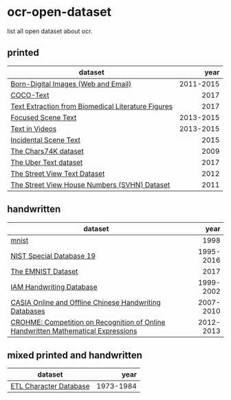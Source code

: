 # ocr-open-dataset
list all open dataset about ocr.

## printed
|dataset|year|
|---|---:|
|[Born-Digital Images (Web and Email)](http://rrc.cvc.uab.es/?ch=1&com=introduction)| 2011-2015 |
|[COCO-Text](http://rrc.cvc.uab.es/?ch=5&com=introduction)| 2017 |
|[Text Extraction from Biomedical Literature Figures](http://rrc.cvc.uab.es/?ch=9&com=introduction)| 2017 |
|[Focused Scene Text](http://rrc.cvc.uab.es/?ch=2&com=introduction)| 2013-2015 |
|[Text in Videos](http://rrc.cvc.uab.es/?ch=3&com=introduction)| 2013-2015 |
|[Incidental Scene Text](http://rrc.cvc.uab.es/?ch=4&com=introduction)| 2015 |
|[The Chars74K dataset](http://www.ee.surrey.ac.uk/CVSSP/demos/chars74k/)| 2009 |
|[The Uber Text dataset](https://s3-us-west-2.amazonaws.com/uber-common-public/ubertext/index.html)| 2017 |
|[The Street View Text Dataset](http://www.iapr-tc11.org/mediawiki/index.php?title=The_Street_View_Text_Dataset)| 2012|
|[The Street View House Numbers (SVHN) Dataset](http://ufldl.stanford.edu/housenumbers/) | 2011 |

## handwritten
|dataset|year|
|---|---:|
|[mnist](http://yann.lecun.com/exdb/mnist/)| 1998|
|[NIST Special Database 19](https://www.nist.gov/srd/nist-special-database-19)| 1995-2016|
|[The EMNIST Dataset](https://www.nist.gov/itl/iad/image-group/emnist-dataset) | 2017|
|[IAM Handwriting Database](http://www.fki.inf.unibe.ch/databases/iam-handwriting-database)| 1999-2002 |
|[CASIA Online and Offline Chinese Handwriting Databases](http://www.nlpr.ia.ac.cn/databases/handwriting/Home.html)| 2007-2010|
|[CROHME: Competition on Recognition of Online Handwritten Mathematical Expressions](http://www.iapr-tc11.org/mediawiki/index.php?title=CROHME:_Competition_on_Recognition_of_Online_Handwritten_Mathematical_Expressions) | 2012-2013|


## mixed printed and handwritten
|dataset|year|
|---|---:|
|[ETL Character Database](http://etlcdb.db.aist.go.jp/)|1973-1984|


